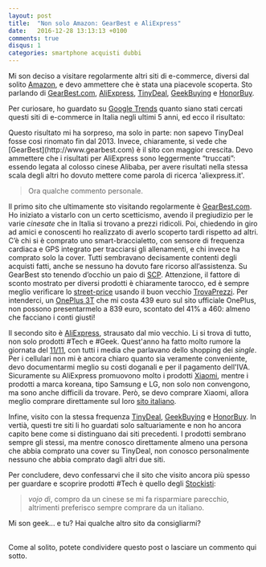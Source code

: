 ```yaml
---
layout: post
title:  "Non solo Amazon: GearBest e AliExpress"
date:   2016-12-28 13:13:13 +0100
comments: true
disqus: 1
categories: smartphone acquisti dubbi 
---
```


Mi son deciso a visitare regolarmente altri siti di e-commerce, diversi dal solito [Amazon](http://www.amazon.it), 
e devo ammettere che è stata una piacevole scoperta. Sto parlando di [GearBest.com](http://www.gearbest.com),
[AliExpress](http://it.aliexpress.com/), [TinyDeal](http://www.tinydeal.com), [GeekBuying](http://www.geekbuying.com/) 
e [HonorBuy](http://www.honorbuy.it/).

Per curiosare, ho guardato su [Google Trends](https://www.google.com/trends/) quanto siano stati cercati 
questi siti di e-commerce in Italia negli ultimi 5 anni, ed ecco il risultato:
<p>
<script type="text/javascript" src="https://ssl.gstatic.com/trends_nrtr/863_RC25/embed_loader.js"></script>
<script type="text/javascript">
trends.embed.renderExploreWidget("TIMESERIES", {"comparisonItem":[{"keyword":"gearbest","geo":"IT","time":"today 5-y"},{"keyword":"aliexpress.it","geo":"IT","time":"today 5-y"},{"keyword":"honorbuy","geo":"IT","time":"today 5-y"},{"keyword":"tinydeal","geo":"IT","time":"today 5-y"},{"keyword":"geekbuying","geo":"IT","time":"today 5-y"}],"category":0,"property":""}, {"exploreQuery":"geo=IT&q=gearbest,aliexpress.it,honorbuy,tinydeal,geekbuying","guestPath":"https://www.google.it:443/trends/embed/"});
</script>
</p>
Questo risultato mi ha sorpreso, ma solo in parte: non sapevo TinyDeal fosse cosi rinomato fin dal 2013. 
Invece, chiaramente, si vede che [GearBest](http://www.gearbest.com) è il sito con maggior crescita. 
Devo ammettere che i risultati per AliExpress sono leggermente “truccati”: essendo legata al colosso cinese Alibaba, 
per avere risultati nella stessa scala degli altri ho dovuto mettere come parola di ricerca 'aliexpress.it'.

> Ora qualche commento personale.

Il primo sito che ultimamente sto visitando regolarmente è [GearBest.com](http://www.gearbest.com). 
Ho iniziato a vistarlo con un certo scetticismo, avendo il pregiudizio per le varie *cinesate* 
che in Italia si trovano a prezzi ridicoli. Poi, chiedendo in giro ad amici e conoscenti ho realizzato di averlo scoperto tardi rispetto ad altri. 
C’è chi si è comprato uno smart-braccialetto, con sensore di frequenza cardiaca e GPS integrato per tracciarsi gli allenamenti, 
e chi invece ha comprato solo la cover. 
Tutti sembravano decisamente contenti degli acquisti fatti, anche se nessuno ha dovuto fare ricorso all’assistenza.
Su GearBest sto tenendo d’occhio un paio di [SCP](https://misongeek.github.io/smartphone/chinaphone/smartchinaphone/acquisti/dubbi/consigli/2016/12/26/mi-compro-lo-smart-china-phone.html). 
Attenzione, il fattore di sconto mostrato per diversi prodotti è chiaramente tarocco, 
ed è sempre meglio verificare lo [street-price](http://www.businessdictionary.com/definition/street-price.html) 
usando il buon vecchio [TrovaPrezzi]( http://www.trovaprezzi.it/). 
Per intenderci, un [OnePlus 3T](https://oneplus.net/it/) che mi costa 439 euro sul sito ufficiale OnePlus, 
non possono presentarmelo a 839 euro, scontato del 41% a 460: almeno che facciano i conti giusti!

Il secondo sito è [AliExpress](http://it.aliexpress.com/), strausato dal mio vecchio. 
Li si trova di tutto, non solo prodotti #Tech e #Geek. 
Quest'anno ha fatto molto rumore la giornata del [11/11](https://en.wikipedia.org/wiki/Singles'_Day), 
con tutti i media che parlavano dello shopping dei *single*. 
Per i cellulari non mi è ancora chiaro quanto sia veramente conveniente, 
devo documentarmi meglio su costi doganali e per il pagamento dell'IVA. 
Sicuramente su AliExpress promuovono molto i prodotti [Xiaomi](http://www.mi-italia.it/), mentre i prodotti a marca koreana, 
tipo Samsung e LG, non solo non convengono, ma sono anche difficili da trovare. 
Però, se devo comprare Xiaomi, allora meglio comprare direttamente sul loro [sito italiano](http://www.mi-italia.it/).

Infine, visito con la stessa frequenza [TinyDeal](http://www.tinydeal.com), [GeekBuying](http://www.geekbuying.com/) e [HonorBuy](http://www.honorbuy.it/). 
In vertià, questi tre siti li ho guardati solo saltuariamente e non ho ancora capito bene come si distinguano dai siti precedenti. 
I prodotti sembrano sempre gli stessi, ma mentre conosco direttamente almeno una persona che abbia comprato una cover su TinyDeal, 
non conosco personalmente nessuno che abbia comprato dagli altri due siti.

Per concludere, devo confessarvi che il sito che visito ancora più spesso per guardare e 
scoprire prodotti #Tech è quello degli [Stockisti](http://www.stockisti.com/): 

> *vojo dì*, compro da un cinese se mi fa risparmiare parecchio, altrimenti preferisco sempre comprare da un italiano.

Mi son geek... e tu? Hai qualche altro sito da consigliarmi?

<br>
Come al solito, potete condividere questo post o lasciare un commento qui sotto.